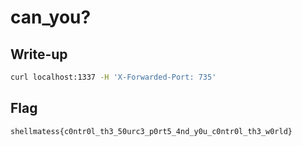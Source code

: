 # can_you?

## Write-up 

```bash
curl localhost:1337 -H 'X-Forwarded-Port: 735'
```

## Flag

`shellmatess{c0ntr0l_th3_50urc3_p0rt5_4nd_y0u_c0ntr0l_th3_w0rld}`